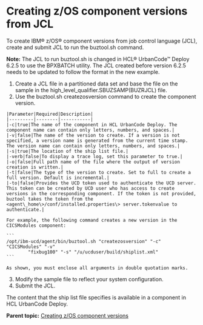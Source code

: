 # Creating z/OS component versions from JCL

To create IBM® z/OS® component versions from job control language \(JCL\), create and submit JCL to run the buztool.sh command.

**Note:** The JCL to run buztool.sh is changed in HCL® UrbanCode™ Deploy 6.2.5 to use the BPXBATCH utility. The JCL created before version 6.2.5 needs to be updated to follow the format in the new example.

1.  Create a JCL file in a partitioned data set and base the file on the sample in the high\_level\_qualifier.SBUZSAMP\(BUZRJCL\) file. 
2.   Use the buztool.sh createzosversion command to create the component version. 

    |Parameter|Required|Description|
    |---------|--------|-----------|
    |-c|true|The name of the component in HCL UrbanCode Deploy. The component name can contain only letters, numbers, and spaces.|
    |-v|false|The name of the version to create. If a version is not specified, a version name is generated from the current time stamp. The version name can contain only letters, numbers, and spaces.|
    |-s|true|The location of the ship list file.|
    |-verb|false|To display a trace log, set this parameter to true.|
    |-o|false|Full path name of the file where the output of version creation is written.|
    |-t|false|The type of the version to create. Set to full to create a full version. Default is incremental.|
    |-to|false|Provides the UCD token used to authenticate the UCD server. This token can be created by UCD user who has access to create versions in the corresponding component. If the token is not provided, buztool takes the token from the <agent\_home\>/conf/installed.properties\> server.tokenvalue to authenticate.|

    For example, the following command creates a new version in the CICSModules component:

    ```
    /opt/ibm-ucd/agent/bin/buztool.sh "createzosversion" "-c" "CICSModules" "-v"
            "fixbug100" "-s" "/u/ucduser/build/shiplist.xml"
    ```

    As shown, you must enclose all arguments in double quotation marks.

3.  Modify the sample file to reflect your system configuration. 
4.  Submit the JCL.

The content that the ship list file specifies is available in a component in HCL UrbanCode Deploy.

**Parent topic:** [Creating z/OS component versions](../topics/zos_runtools.md)

